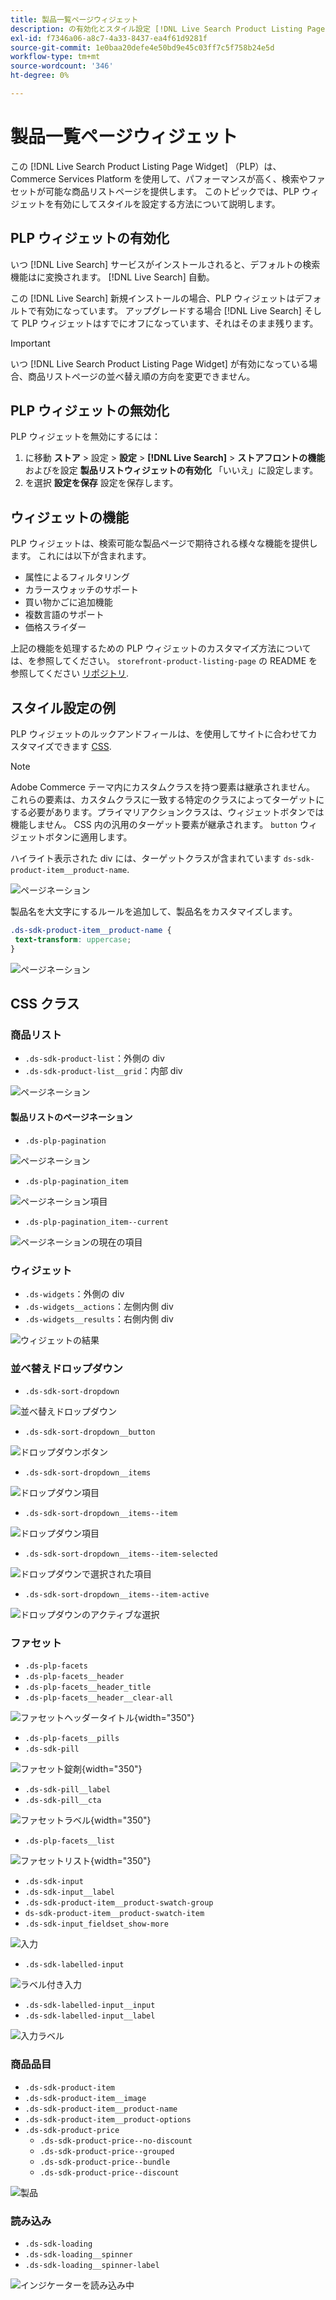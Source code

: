 ```yaml
---
title: 製品一覧ページウィジェット
description: の有効化とスタイル設定 [!DNL Live Search Product Listing Page Widget]
exl-id: f7346a06-a8c7-4a33-8437-ea4f61d9281f
source-git-commit: 1e0baa20defe4e50bd9e45c03ff7c5f758b24e5d
workflow-type: tm+mt
source-wordcount: '346'
ht-degree: 0%

---
```


# 製品一覧ページウィジェット

この [!DNL Live Search Product Listing Page Widget] （PLP）は、Commerce Services Platform を使用して、パフォーマンスが高く、検索やファセットが可能な商品リストページを提供します。 このトピックでは、PLP ウィジェットを有効にしてスタイルを設定する方法について説明します。

## PLP ウィジェットの有効化

いつ [!DNL Live Search] サービスがインストールされると、デフォルトの検索機能はに変換されます。 [!DNL Live Search] 自動。

この [!DNL Live Search] 新規インストールの場合、PLP ウィジェットはデフォルトで有効になっています。 アップグレードする場合 [!DNL Live Search] そして PLP ウィジェットはすでにオフになっています、それはそのまま残ります。

>[!IMPORTANT]
>
>いつ [!DNL Live Search Product Listing Page Widget] が有効になっている場合、商品リストページの並べ替え順の方向を変更できません。

## PLP ウィジェットの無効化

PLP ウィジェットを無効にするには：

1. に移動 **ストア** > 設定 > **設定** > **[!DNL Live Search]** > **ストアフロントの機能** およびを設定 **製品リストウィジェットの有効化** 「いいえ」に設定します。
1. を選択 **設定を保存** 設定を保存します。

## ウィジェットの機能

PLP ウィジェットは、検索可能な製品ページで期待される様々な機能を提供します。 これには以下が含まれます。

* 属性によるフィルタリング
* カラースウォッチのサポート
* 買い物かごに追加機能
* 複数言語のサポート
* 価格スライダー

上記の機能を処理するための PLP ウィジェットのカスタマイズ方法については、を参照してください。 `storefront-product-listing-page` の README を参照してください [リポジトリ](https://github.com/adobe/storefront-product-listing-page/).

## スタイル設定の例

PLP ウィジェットのルックアンドフィールは、を使用してサイトに合わせてカスタマイズできます [CSS](https://developer.adobe.com/commerce/frontend-core/guide/css/).

>[!NOTE]
>
>Adobe Commerce テーマ内にカスタムクラスを持つ要素は継承されません。 これらの要素は、カスタムクラスに一致する特定のクラスによってターゲットにする必要があります。プライマリアクションクラスは、ウィジェットボタンでは機能しません。
>CSS 内の汎用のターゲット要素が継承されます。 `button` ウィジェットボタンに適用します。

ハイライト表示された div には、ターゲットクラスが含まれています `ds-sdk-product-item__product-name`.

![ページネーション](assets/plp-css-example.png)

製品名を大文字にするルールを追加して、製品名をカスタマイズします。

```css
.ds-sdk-product-item__product-name {
 text-transform: uppercase;
}
```

![ページネーション](assets/plp-css-example-after.png)

## CSS クラス

### 商品リスト

* `.ds-sdk-product-list`：外側の div
* `.ds-sdk-product-list__grid`：内部 div

![ページネーション](assets/plp-css-product-list.png)

#### 製品リストのページネーション

* `.ds-plp-pagination`

![ページネーション](assets/plp-css-pagination.png)

* `.ds-plp-pagination_item`

![ページネーション項目](assets/plp-css-pagination-item.png)

* `.ds-plp-pagination_item--current`

![ページネーションの現在の項目](assets/plp-css-pagination-item-current.png)

### ウィジェット

* `.ds-widgets`：外側の div
* `.ds-widgets__actions`：左側内側 div
* `.ds-widgets__results`：右側内側 div

![ウィジェットの結果](assets/plp-css-widgets.png)

### 並べ替えドロップダウン

* `.ds-sdk-sort-dropdown`

![並べ替えドロップダウン](assets/plp-css-dropdown.png)

* `.ds-sdk-sort-dropdown__button`

![ドロップダウンボタン](assets/plp-css-dropdown-button.png)

* `.ds-sdk-sort-dropdown__items`

![ドロップダウン項目](assets/plp-css-dropdown-items.png)

* `.ds-sdk-sort-dropdown__items--item`

![ドロップダウン項目](assets/plp-css-dropdown-item.png)

* `.ds-sdk-sort-dropdown__items--item-selected`

![ドロップダウンで選択された項目](assets/plp-css-dropdown-selected.png)

* `.ds-sdk-sort-dropdown__items--item-active`

![ドロップダウンのアクティブな選択](assets/plp-css-dropdown-active.png)

### ファセット

* `.ds-plp-facets`
* `.ds-plp-facets__header`
* `.ds-plp-facets__header_title`
* `.ds-plp-facets__header__clear-all`

![ファセットヘッダータイトル](assets/plp-css-facets-title-clear.png){width="350"}

* `.ds-plp-facets__pills`
* `.ds-sdk-pill`

![ファセット錠剤](assets/plp-css-facets-pill.png){width="350"}

* `.ds-sdk-pill__label`
* `.ds-sdk-pill__cta`

![ファセットラベル](assets/plp-css-pill-label-cta.png){width="350"}

* `.ds-plp-facets__list`

![ファセットリスト](assets/plp-css-facets-list.png){width="350"}

* `.ds-sdk-input`
* `.ds-sdk-input__label`
* `.ds-sdk-product-item__product-swatch-group`
* `ds-sdk-product-item__product-swatch-item`
* `.ds-sdk-input_fieldset_show-more`

![入力](assets/plp-css-sdk-input.png)

* `.ds-sdk-labelled-input`

![ラベル付き入力](assets/plp-css-labelled-input.png)

* `.ds-sdk-labelled-input__input`
* `.ds-sdk-labelled-input__label`

![入力ラベル](assets/plp-css-labelled-input-label.png)

### 商品品目

* `.ds-sdk-product-item`
* `.ds-sdk-product-item__image`
* `.ds-sdk-product-item__product-name`
* `.ds-sdk-product-item__product-options`
* `.ds-sdk-product-price`
   * `.ds-sdk-product-price--no-discount`
   * `.ds-sdk-product-price--grouped`
   * `.ds-sdk-product-price--bundle`
   * `.ds-sdk-product-price--discount`

![製品](assets/plp-css-product.png)

### 読み込み

* `.ds-sdk-loading`
* `.ds-sdk-loading__spinner`
* `.ds-sdk-loading__spinner-label`

![インジケーターを読み込み中](assets/plp-css-loading.png)
